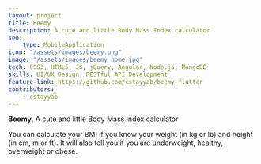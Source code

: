 ```yaml
---
layout: project
title: Beemy
description: A cute and little Body Mass Index calculator
seo:
    type: MobileApplication
icon: "/assets/images/beemy.png"
image: "/assets/images/beemy_home.jpg"
tech: CSS3, HTML5, JS, jQuery, Angular, Node.js, MongoDB
skills: UI/UX Design, RESTful API Development
feature-link: https://github.com/cstayyab/beemy-flutter
contributors:
    - cstayyab
---
```


**Beemy**, A cute and little Body Mass Index calculator

You can calculate your BMI if you know your weight (in kg or lb) and height (in cm, m or ft). It will also tell you if you are underweight, healthy, overweight or obese.